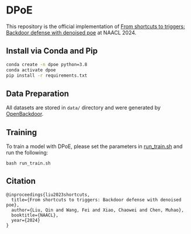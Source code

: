 # DPoE

This repository is the official implementation of [From shortcuts to triggers: Backdoor defense with denoised poe](https://arxiv.org/pdf/2305.14910v2.pdf) at NAACL 2024.



## Install via Conda and Pip

```bash
conda create -n dpoe python=3.8
conda activate dpoe
pip install -r requirements.txt
```

## Data Preparation

All datasets are stored in `data/` directory and were generated by [OpenBackdoor](https://github.com/thunlp/OpenBackdoor).


## Training

To train a model with DPoE, please set the parameters in [run_train.sh](run_train.sh) and run the following:

```
bash run_train.sh
```


## Citation
```
@inproceedings{liu2023shortcuts,
  title={From shortcuts to triggers: Backdoor defense with denoised poe},
  author={Liu, Qin and Wang, Fei and Xiao, Chaowei and Chen, Muhao},
  booktitle={NAACL},
  year={2024}
}
```
